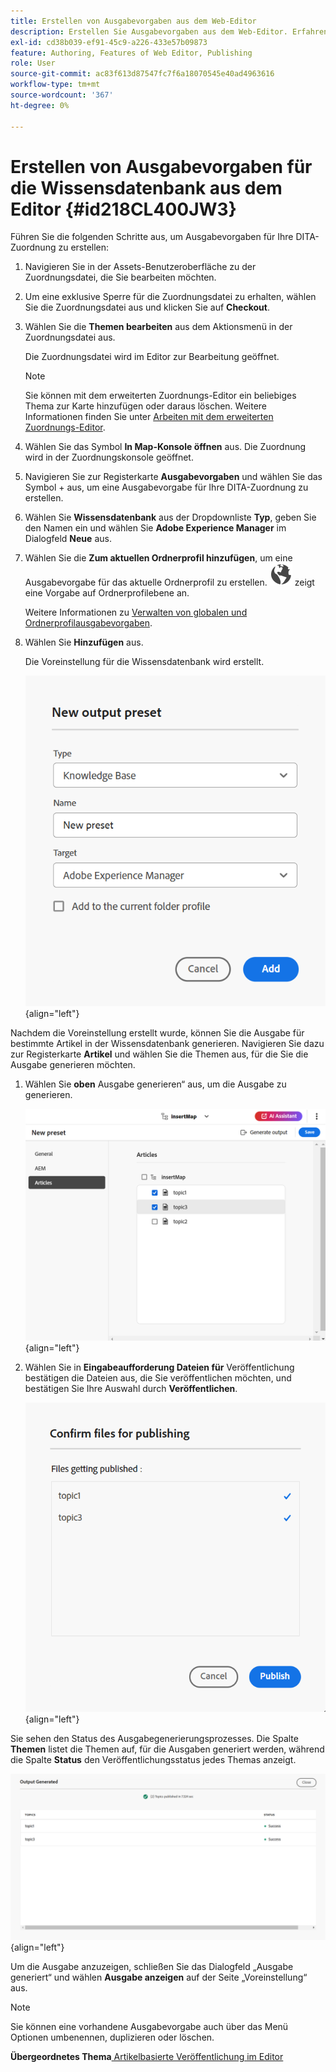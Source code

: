 ```yaml
---
title: Erstellen von Ausgabevorgaben aus dem Web-Editor
description: Erstellen Sie Ausgabevorgaben aus dem Web-Editor. Erfahren Sie, wie Sie eine Ausgabevorgabe in AEM Guides bearbeiten, umbenennen, duplizieren und löschen können.
exl-id: cd38b039-ef91-45c9-a226-433e57b09873
feature: Authoring, Features of Web Editor, Publishing
role: User
source-git-commit: ac83f613d87547fc7f6a18070545e40ad4963616
workflow-type: tm+mt
source-wordcount: '367'
ht-degree: 0%

---
```


# Erstellen von Ausgabevorgaben für die Wissensdatenbank aus dem Editor {#id218CL400JW3}

Führen Sie die folgenden Schritte aus, um Ausgabevorgaben für Ihre DITA-Zuordnung zu erstellen:

1. Navigieren Sie in der Assets-Benutzeroberfläche zu der Zuordnungsdatei, die Sie bearbeiten möchten.

1. Um eine exklusive Sperre für die Zuordnungsdatei zu erhalten, wählen Sie die Zuordnungsdatei aus und klicken Sie auf **Checkout**.

1. Wählen Sie die **Themen bearbeiten** aus dem Aktionsmenü in der Zuordnungsdatei aus.

   Die Zuordnungsdatei wird im Editor zur Bearbeitung geöffnet.

   >[!NOTE]
   >
   > Sie können mit dem erweiterten Zuordnungs-Editor ein beliebiges Thema zur Karte hinzufügen oder daraus löschen. Weitere Informationen finden Sie unter [Arbeiten mit dem erweiterten Zuordnungs-Editor](map-editor-advanced-map-editor.md#).

1. Wählen Sie das Symbol **In Map-Konsole öffnen** aus. Die Zuordnung wird in der Zuordnungskonsole geöffnet.

1. Navigieren Sie zur Registerkarte **Ausgabevorgaben** und wählen Sie das Symbol + aus, um eine Ausgabevorgabe für Ihre DITA-Zuordnung zu erstellen.

1. Wählen Sie **Wissensdatenbank** aus der Dropdownliste **Typ**, geben Sie den Namen ein und wählen Sie **Adobe Experience Manager** im Dialogfeld **Neue** aus.
1. Wählen Sie die **Zum aktuellen Ordnerprofil hinzufügen**, um eine Ausgabevorgabe für das aktuelle Ordnerprofil zu erstellen. ![Ordnerprofilsymbol](images/global-preset-icon.svg) zeigt eine Vorgabe auf Ordnerprofilebene an.

   Weitere Informationen zu [Verwalten von globalen und Ordnerprofilausgabevorgaben](./web-editor-manage-output-presets.md).

1. Wählen Sie **Hinzufügen** aus.

   Die Voreinstellung für die Wissensdatenbank wird erstellt.


   ![Neue ](images/knowledge-base-preset-dialog-box.png){align="left"}

Nachdem die Voreinstellung erstellt wurde, können Sie die Ausgabe für bestimmte Artikel in der Wissensdatenbank generieren. Navigieren Sie dazu zur Registerkarte **Artikel** und wählen Sie die Themen aus, für die Sie die Ausgabe generieren möchten.
1. Wählen Sie **oben** Ausgabe generieren“ aus, um die Ausgabe zu generieren.

   ![](images/add-preset-articles-tab_cs.png){align="left"}

1. Wählen Sie in **Eingabeaufforderung Dateien für** Veröffentlichung bestätigen die Dateien aus, die Sie veröffentlichen möchten, und bestätigen Sie Ihre Auswahl durch **Veröffentlichen**.

   ![Neue ](images/knowledge-base-confirm-files-for-publishing.png){align="left"}

Sie sehen den Status des Ausgabegenerierungsprozesses. Die Spalte **Themen** listet die Themen auf, für die Ausgaben generiert werden, während die Spalte **Status** den Veröffentlichungsstatus jedes Themas anzeigt.


![](images/add-preset-output-generated_cs.png){align="left"}

Um die Ausgabe anzuzeigen, schließen Sie das Dialogfeld „Ausgabe generiert“ und wählen **Ausgabe anzeigen** auf der Seite „Voreinstellung“ aus.


>[!NOTE]
>
> Sie können eine vorhandene Ausgabevorgabe auch über das Menü Optionen umbenennen, duplizieren oder löschen.



**Übergeordnetes Thema**[ Artikelbasierte Veröffentlichung im Editor](web-editor-article-publishing.md)
